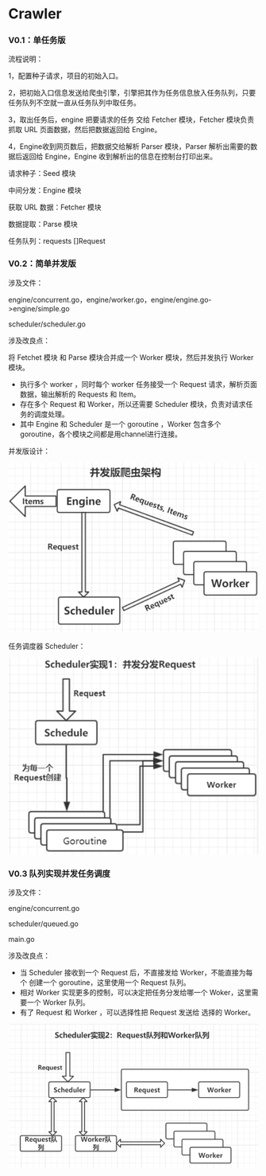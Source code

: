 # Crawler

### V0.1：单任务版

流程说明：

1，配置种子请求，项目的初始入口。

2，把初始入口信息发送给爬虫引擎，引擎把其作为任务信息放入任务队列，只要任务队列不空就一直从任务队列中取任务。

3，取出任务后，engine 把要请求的任务 交给 Fetcher 模块，Fetcher 模块负责抓取 URL 页面数据，然后把数据返回给 Engine。

4，Engine收到网页数后，把数据交给解析  Parser  模块，Parser  解析出需要的数据后返回给  Engine，Engine  收到解析出的信息在控制台打印出来。

请求种子：Seed 模块

中间分发：Engine 模块

获取 URL 数据：Fetcher 模块

数据提取：Parse 模块

任务队列：requests []Request



### V0.2：简单并发版

涉及文件：

engine/concurrent.go，engine/worker.go，engine/engine.go->engine/simple.go

scheduler/scheduler.go

涉及改良点：

将 Fetchet 模块 和 Parse 模块合并成一个 Worker 模块，然后并发执行 Worker 模块。

-   执行多个 worker ，同时每个 worker 任务接受一个 Request 请求，解析页面数据，输出解析的 Requests 和 Item。
-   存在多个 Request 和 Worker，所以还需要 Scheduler 模块，负责对请求任务的调度处理。
-   其中 Engine 和 Scheduler 是一个 goroutine ，Worker 包含多个 goroutine，各个模块之间都是用channel进行连接。

并发版设计：

![1567503494006](pics/1567503494006.png)

任务调度器 Scheduler：

![1567504483958](pics/1567504483958.png)





### V0.3 队列实现并发任务调度

涉及文件：

engine/concurrent.go

scheduler/queued.go

main.go

涉及改良点：

-   当 Scheduler  接收到一个 Request 后，不直接发给 Worker，不能直接为每个 创建一个 goroutine，这里使用一个 Request 队列。
-   相对 Worker 实现更多的控制，可以决定把任务分发给哪一个 Woker，这里需要一个 Worker 队列。
-   有了 Request 和 Worker ，可以选择性把 Request 发送给 选择的 Worker。

![1567511809466](pics/1567511809466.png)